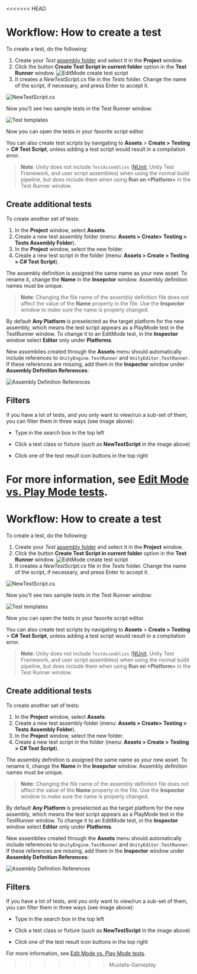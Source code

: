 <<<<<<< HEAD
# Workflow: How to create a test

To create a test, do the following:

1. Create your *Test* [assembly folder](./workflow-create-test-assembly.md) and select it in the **Project** window.
2. Click the button **Create Test Script in current folder** option in the **Test Runner** window.
![EditMode create test script](./images/editmode-create-test-script.png)
3. It creates a *NewTestScript.cs* file in the *Tests* folder. Change the name of the script, if necessary, and press Enter to accept it. 

![NewTestScript.cs](./images/new-test-script.png)

Now you’ll see two sample tests in the Test Runner window:

![Test templates](./images/test-templates.png)

Now you can open the tests in your favorite script editor.

You can also create test scripts by navigating to **Assets** > **Create > Testing** > **C# Test Script**, unless adding a test script would result in a compilation error.

> **Note**: Unity does not include `TestAssemblies` ([NUnit](http://www.nunit.org/), Unity Test Framework, and user script assemblies) when using the normal build pipeline, but does include them when using **Run on &lt;Platform&gt;** in the Test Runner window.

## Create additional tests

To create another set of tests:

1. In the **Project** window, select **Assets**.
2. Create a new test assembly folder (menu: **Assets > Create> Testing > Tests Assembly Folder**).
3. In the **Project** window, select the new folder.
4. Create a new test script in the folder (menu: **Assets > Create > Testing > C# Test Script**).

The assembly definition is assigned the same name as your new asset. To rename it, change the **Name** in the **Insepctor** window. Assembly definition names must be unique.

> **Note**: Changing the file name of the assembly definition file does not affect the value of the **Name** property in the file. Use the **Inspector** window to make sure the name is properly changed.

By default **Any Platform** is preselected as the target platform for the new assembly, which means the test script appears as a PlayMode test in the TestRunner window. To change it to an EditMode test, in the **Inspector** window select **Editor** only under **Platforms**.

New assemblies created through the **Assets** menu should automatically include references to `UnityEngine.TestRunner` and `UnityEditor.TestRunner`. If these references are missing, add them in the **Inspector** window under **Assembly Definition References**:

![Assembly Definition References](./images/assembly-definition-references.png)

## Filters

If you have a lot of tests, and you only want to view/run a sub-set of them, you can filter them in three ways (see image above): 

* Type in the search box in the top left

* Click a test class or fixture (such as **NewTestScript** in the image above)

* Click one of the test result icon buttons in the top right

  

For more information, see [Edit Mode vs. Play Mode tests](./edit-mode-vs-play-mode-tests.md).
=======
# Workflow: How to create a test

To create a test, do the following:

1. Create your *Test* [assembly folder](./workflow-create-test-assembly.md) and select it in the **Project** window.
2. Click the button **Create Test Script in current folder** option in the **Test Runner** window.
![EditMode create test script](./images/editmode-create-test-script.png)
3. It creates a *NewTestScript.cs* file in the *Tests* folder. Change the name of the script, if necessary, and press Enter to accept it. 

![NewTestScript.cs](./images/new-test-script.png)

Now you’ll see two sample tests in the Test Runner window:

![Test templates](./images/test-templates.png)

Now you can open the tests in your favorite script editor.

You can also create test scripts by navigating to **Assets** > **Create > Testing** > **C# Test Script**, unless adding a test script would result in a compilation error.

> **Note**: Unity does not include `TestAssemblies` ([NUnit](http://www.nunit.org/), Unity Test Framework, and user script assemblies) when using the normal build pipeline, but does include them when using **Run on &lt;Platform&gt;** in the Test Runner window.

## Create additional tests

To create another set of tests:

1. In the **Project** window, select **Assets**.
2. Create a new test assembly folder (menu: **Assets > Create> Testing > Tests Assembly Folder**).
3. In the **Project** window, select the new folder.
4. Create a new test script in the folder (menu: **Assets > Create > Testing > C# Test Script**).

The assembly definition is assigned the same name as your new asset. To rename it, change the **Name** in the **Insepctor** window. Assembly definition names must be unique.

> **Note**: Changing the file name of the assembly definition file does not affect the value of the **Name** property in the file. Use the **Inspector** window to make sure the name is properly changed.

By default **Any Platform** is preselected as the target platform for the new assembly, which means the test script appears as a PlayMode test in the TestRunner window. To change it to an EditMode test, in the **Inspector** window select **Editor** only under **Platforms**.

New assemblies created through the **Assets** menu should automatically include references to `UnityEngine.TestRunner` and `UnityEditor.TestRunner`. If these references are missing, add them in the **Inspector** window under **Assembly Definition References**:

![Assembly Definition References](./images/assembly-definition-references.png)

## Filters

If you have a lot of tests, and you only want to view/run a sub-set of them, you can filter them in three ways (see image above): 

* Type in the search box in the top left

* Click a test class or fixture (such as **NewTestScript** in the image above)

* Click one of the test result icon buttons in the top right

  

For more information, see [Edit Mode vs. Play Mode tests](./edit-mode-vs-play-mode-tests.md).
>>>>>>> Mustafa-Gameplay
